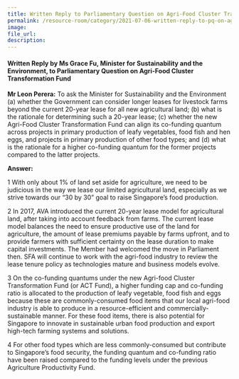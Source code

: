 ```yaml
---  
title: Written Reply to Parliamentary Question on Agri-Food Cluster Transformation Fund by Ms Grace Fu, Minister for Sustainability and the Environment
permalink: /resource-room/category/2021-07-06-written-reply-to-pq-on-agri-food-cluster-transformation-fund/
image:  
file_url:  
description:  
---  
```


#### Written Reply by Ms Grace Fu, Minister for Sustainability and the Environment, to Parliamentary Question on Agri-Food Cluster Transformation Fund 

**Mr Leon Perera:** To ask the Minister for Sustainability and the Environment (a) whether the Government can consider longer leases for livestock farms beyond the current 20-year lease for all new agricultural land; (b) what is the rationale for determining such a 20-year lease; (c) whether the new Agri-Food Cluster Transformation Fund can align its co-funding quantum across projects in primary production of leafy vegetables, food fish and hen eggs, and projects in primary production of other food types; and (d) what is the rationale for a higher co-funding quantum for the former projects compared to the latter projects.

**Answer:**

1 With only about 1% of land set aside for agriculture, we need to be judicious in the way we lease our limited agricultural land, especially as we strive towards our “30 by 30” goal to raise Singapore’s food production. 

2 In 2017, AVA introduced the current 20-year lease model for agricultural land, after taking into account feedback from farms. The current lease model balances the need to ensure productive use of the land for agriculture, the amount of lease premiums payable by farms upfront, and to provide farmers with sufficient certainty on the lease duration to make capital investments. The Member had welcomed the move in Parliament then. SFA will continue to work with the agri-food industry to review the lease tenure policy as technologies mature and business models evolve. 
 
3 On the co-funding quantums under the new Agri-food Cluster Transformation Fund (or ACT Fund), a higher funding cap and co-funding ratio is allocated to the production of  leafy vegetable, food fish and eggs because these are commonly-consumed food items that our local agri-food industry is able to produce in a resource-efficient and commercially-sustainable manner. For these food items, there is also potential for Singapore to innovate in sustainable urban food production and export high-tech farming systems and solutions.  

4 For other food types which are less commonly-consumed but contribute to Singapore’s food security, the funding quantum and co-funding ratio have been raised compared to the funding levels under the previous Agriculture Productivity Fund.
